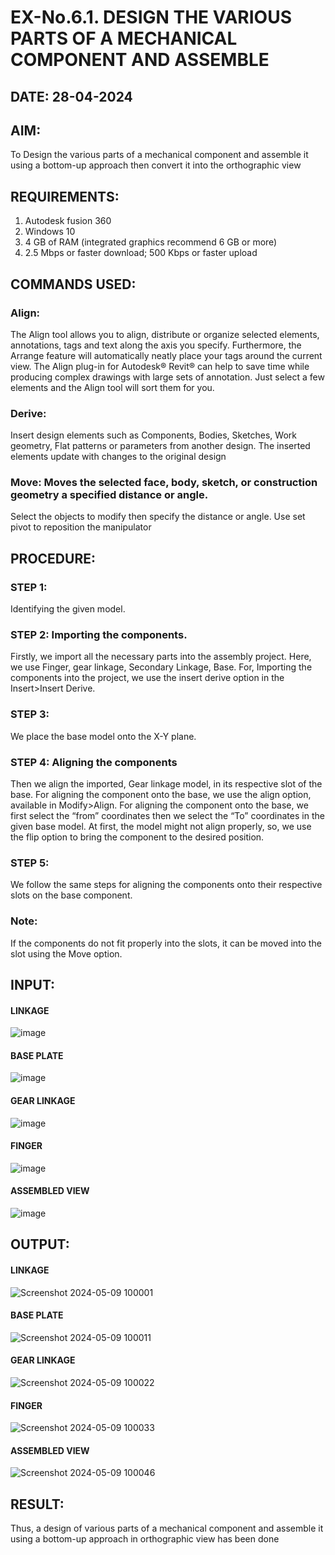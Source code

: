 # EX-No.6.1. DESIGN THE VARIOUS PARTS OF A MECHANICAL COMPONENT AND ASSEMBLE

## DATE: 28-04-2024

## AIM: 
To Design the various parts of a mechanical component and assemble it using a bottom-up approach then convert it into the orthographic view

## REQUIREMENTS: 
1. Autodesk fusion 360
2. Windows 10
3. 4 GB of RAM (integrated graphics recommend 6 GB or more)
4. 2.5 Mbps or faster download; 500 Kbps or faster upload 

## COMMANDS USED:
### Align: 
The Align tool allows you to align, distribute or organize selected elements, annotations, tags and text along the axis you specify. Furthermore, the Arrange feature will automatically neatly place your tags around the current view.
The Align plug-in for Autodesk® Revit® can help to save time while producing complex drawings with large sets of annotation.
Just select a few elements and the Align tool will sort them for you.

### Derive:
Insert design elements such as Components, Bodies, Sketches, Work geometry, Flat patterns or parameters from another design.
The inserted elements update with changes to the original design

### Move: Moves the selected face, body, sketch, or construction geometry a specified distance or angle.
Select the objects to modify then specify the distance or angle. Use set pivot to reposition the manipulator

## PROCEDURE:
### STEP 1: 
 Identifying the given model.

### STEP 2: Importing the components.
Firstly, we import all the necessary parts into the assembly project. Here, we use Finger, gear linkage, Secondary Linkage, Base. For, Importing the components into the project, we use the insert derive option in the Insert>Insert Derive.

### STEP 3: 
We place the base model onto the X-Y plane.

### STEP 4: Aligning the components
Then we align the imported, Gear linkage model, in its respective slot of the base.
For aligning the component onto the base, we use the align option, available in Modify>Align.
For aligning the component onto the base, we first select the “from” coordinates then we select the “To” coordinates in the given base model. At first, the model might not align properly, so, we use the flip option to bring the component to the desired position.

### STEP 5: 
We follow the same steps for aligning the components onto their respective      slots on the base component.

### Note: 
If the components do not fit properly into the slots, it can be moved into the slot using the Move option.

## INPUT: 

#### LINKAGE
![image](https://user-images.githubusercontent.com/113594316/199413513-8fa5b9db-0546-49d0-ad4c-230b22984d3c.png)

#### BASE PLATE  
![image](https://user-images.githubusercontent.com/113594316/199413545-3b2fd515-6e27-4d28-9da3-c9ce20cb2a42.png)

#### GEAR LINKAGE
![image](https://user-images.githubusercontent.com/113594316/199413566-05708531-fc78-44c9-ab98-4f8a9066d318.png)

#### FINGER
![image](https://user-images.githubusercontent.com/113594316/199413594-5de9578e-5800-4e69-8c76-6a5749e31805.png)

#### ASSEMBLED VIEW
![image](https://user-images.githubusercontent.com/113594316/199413636-df0a61ce-964f-490d-9a16-e5986ebbf403.png)

## OUTPUT:

#### LINKAGE
![Screenshot 2024-05-09 100001](https://github.com/rohithprem18/EX-No.6.1.-DESIGN-THE-VARIOUS-PARTS-OF-A-MECHANICAL-COMPONENT-AND-ASSEMBLE/assets/146315115/e777488b-034c-4c79-b07a-cc9ebeae2f62)

#### BASE PLATE  
![Screenshot 2024-05-09 100011](https://github.com/rohithprem18/EX-No.6.1.-DESIGN-THE-VARIOUS-PARTS-OF-A-MECHANICAL-COMPONENT-AND-ASSEMBLE/assets/146315115/bee96e1f-1b74-4b7e-9eb9-e193bcd78ce6)

#### GEAR LINKAGE
![Screenshot 2024-05-09 100022](https://github.com/rohithprem18/EX-No.6.1.-DESIGN-THE-VARIOUS-PARTS-OF-A-MECHANICAL-COMPONENT-AND-ASSEMBLE/assets/146315115/d936619f-4a7f-4350-b109-a5da2d23bf11)

#### FINGER
![Screenshot 2024-05-09 100033](https://github.com/rohithprem18/EX-No.6.1.-DESIGN-THE-VARIOUS-PARTS-OF-A-MECHANICAL-COMPONENT-AND-ASSEMBLE/assets/146315115/8d191ad6-de5c-4490-9168-d980c755c730)

#### ASSEMBLED VIEW
![Screenshot 2024-05-09 100046](https://github.com/rohithprem18/EX-No.6.1.-DESIGN-THE-VARIOUS-PARTS-OF-A-MECHANICAL-COMPONENT-AND-ASSEMBLE/assets/146315115/7eab6f4f-4d69-49e6-a272-e6a983f10453)

## RESULT:
Thus, a design of various parts of a mechanical component and assemble it using a bottom-up approach in orthographic view has been done
